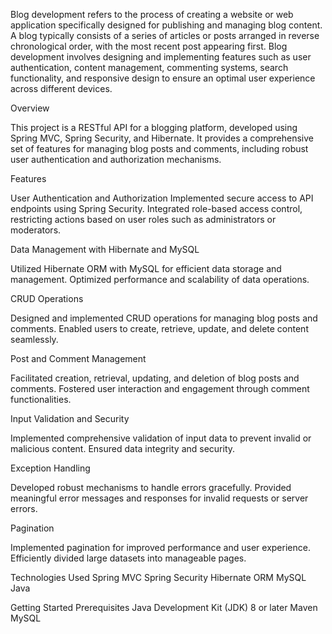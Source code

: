 Blog development refers to the process of creating a website or web application specifically designed for publishing and managing blog content.
A blog typically consists of a series of articles or posts arranged in reverse chronological order, with the most recent post appearing first.
Blog development involves designing and implementing features such as user authentication, content management, commenting systems, search functionality, and 
responsive design to ensure an optimal user experience across different devices.

Overview

This project is a RESTful API for a blogging platform, developed using Spring MVC, Spring Security, and Hibernate.
It provides a comprehensive set of features for managing blog posts and comments, including robust user authentication and authorization mechanisms.

Features

User Authentication and Authorization
Implemented secure access to API endpoints using Spring Security.
Integrated role-based access control, restricting actions based on user roles such as administrators or moderators.

Data Management with Hibernate and MySQL

Utilized Hibernate ORM with MySQL for efficient data storage and management.
Optimized performance and scalability of data operations.

CRUD Operations

Designed and implemented CRUD operations for managing blog posts and comments.
Enabled users to create, retrieve, update, and delete content seamlessly.

Post and Comment Management

Facilitated creation, retrieval, updating, and deletion of blog posts and comments.
Fostered user interaction and engagement through comment functionalities.


Input Validation and Security

Implemented comprehensive validation of input data to prevent invalid or malicious content.
Ensured data integrity and security.

Exception Handling

Developed robust mechanisms to handle errors gracefully.
Provided meaningful error messages and responses for invalid requests or server errors.

Pagination

Implemented pagination for improved performance and user experience.
Efficiently divided large datasets into manageable pages.

Technologies Used
Spring MVC
Spring Security
Hibernate ORM
MySQL
Java

Getting Started
Prerequisites
Java Development Kit (JDK) 8 or later
Maven
MySQL


